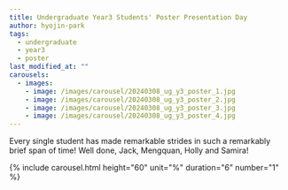 ```yaml
---
title: Undergraduate Year3 Students' Poster Presentation Day
author: hyojin-park
tags:
  - undergraduate
  - year3
  - poster
last_modified_at: ""
carousels:
  - images: 
    - image: /images/carousel/20240308_ug_y3_poster_1.jpg
    - image: /images/carousel/20240308_ug_y3_poster_2.jpg
    - image: /images/carousel/20240308_ug_y3_poster_3.jpg
    - image: /images/carousel/20240308_ug_y3_poster_4.jpg
---
```

Every single student has made remarkable strides in such a remarkably brief span of time! <be>
Well done, Jack, Mengquan, Holly and Samira!

{% include carousel.html height="60" unit="%" duration="6" number="1" %}
